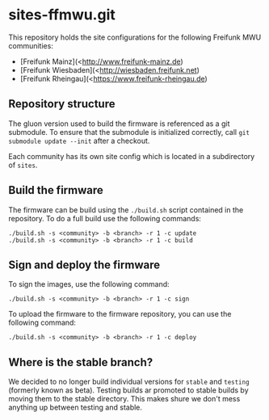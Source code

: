 sites-ffmwu.git
===============

This repository holds the site configurations for the following Freifunk MWU communities:

* [Freifunk Mainz](<http://www.freifunk-mainz.de)
* [Freifunk Wiesbaden](<http://wiesbaden.freifunk.net)
* [Freifunk Rheingau](<https://www.freifunk-rheingau.de)

Repository structure
--------------------

The gluon version used to build the firmware is referenced as a git submodule.
To ensure that the submodule is initialized correctly, call ```git submodule update --init``` after a checkout.

Each community has its own site config which is located in a subdirectory of ```sites```.

Build the firmware
------------------

The firmware can be build using the ```./build.sh``` script contained in the repository.
To do a full build use the following commands:

```
./build.sh -s <community> -b <branch> -r 1 -c update
./build.sh -s <community> -b <branch> -r 1 -c build
```

Sign and deploy the firmware
----------------------------
To sign the images, use the following command:

```
./build.sh -s <community> -b <branch> -r 1 -c sign
```

To upload the firmware to the firmware repository, you can use the following command:

```
./build.sh -s <community> -b <branch> -r 1 -c deploy
```

Where is the stable branch?
---------------------------
We decided to no longer build individual versions for ```stable``` and ```testing``` (formerly known as beta). Testing builds ar promoted to stable builds by moving them to the stable directory. This makes shure we don't mess anything up between testing and stable.
